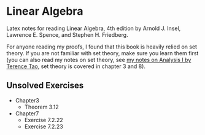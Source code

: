 # Linear Algebra

Latex notes for reading Linear Algebra, 4th edition by Arnold J. Insel, Lawrence E. Spence, and Stephen H. Friedberg.

For anyone reading my proofs, I found that this book is heavily relied on set theory.
If you are not familiar with set theory, make sure you learn them first (you can also read my notes on set theory, see [my notes on Analysis I by Terence Tao](https://github.com/ProFatXuanAll/terence-tao-analysis), set theory is covered in chapter 3 and 8).

## Unsolved Exercises

- Chapter3
  - Theorem 3.12
- Chapter7
  - Exercise 7.2.22
  - Exercise 7.2.23
